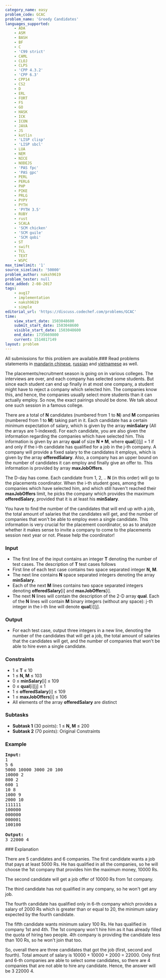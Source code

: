 ```yaml
---
category_name: easy
problem_code: GCAC
problem_name: 'Greedy Candidates'
languages_supported:
    - ADA
    - ASM
    - BASH
    - BF
    - C
    - 'C99 strict'
    - CAML
    - CLOJ
    - CLPS
    - 'CPP 4.3.2'
    - 'CPP 6.3'
    - CPP14
    - CS2
    - D
    - ERL
    - FORT
    - FS
    - GO
    - HASK
    - ICK
    - ICON
    - JAVA
    - JS
    - kotlin
    - 'LISP clisp'
    - 'LISP sbcl'
    - LUA
    - NEM
    - NICE
    - NODEJS
    - 'PAS fpc'
    - 'PAS gpc'
    - PERL
    - PERL6
    - PHP
    - PIKE
    - PRLG
    - PYPY
    - PYTH
    - 'PYTH 3.5'
    - RUBY
    - rust
    - SCALA
    - 'SCM chicken'
    - 'SCM guile'
    - 'SCM qobi'
    - ST
    - swift
    - TCL
    - TEXT
    - WSPC
max_timelimit: '1'
source_sizelimit: '50000'
problem_author: naksh9619
problem_tester: null
date_added: 2-08-2017
tags:
    - aug17
    - implementation
    - naksh9619
    - simple
editorial_url: 'https://discuss.codechef.com/problems/GCAC'
time:
    view_start_date: 1503048600
    submit_start_date: 1503048600
    visible_start_date: 1503048600
    end_date: 1735669800
    current: 1514817149
layout: problem
---
```

All submissions for this problem are available.### Read problems statements in [mandarin chinese](http://www.codechef.com/download/translated/AUG17/mandarin/GCAC.pdf), [russian](http://www.codechef.com/download/translated/AUG17/russian/GCAC.pdf) and [vietnamese](http://www.codechef.com/download/translated/AUG17/vietnamese/GCAC.pdf) as well.

The placements/recruitment season is going on in various colleges. The interviews are over, and each company has selected some students. But since each student can end up finally in at most one company, a student might have to reject a company which selected him. The companies know this, and hence, the companies usually select more students than it can actually employ. So now, the exact pairings should be done. We talk about one such session in a famous college.

There are a total of **N** candidates (numbered from 1 to **N**) and **M** companies (numbered from 1 to **M**) taking part in it. Each candidate has a certain minimum expectation of salary, which is given by the array **minSalary** (All the arrays are 1-indexed). For each candidate, you are also given the information regarding the companies which have selected him. This information is given by an array **qual** of size **N \* M**, where **qual**\[i\]\[j\] = 1 if and only if the i-th candidate has qualified for a job in the j-th company. A company will provide a fixed salary to the candidates it employs, which is given by the array **offeredSalary**. Also, a company has an upper bound on the number of candidates it can employ and finally give an offer to. This information is provided by array **maxJobOffers**.

The D-day has come. Each candidate from 1, 2, .. **N** (in this order) will go to the placements coordinator. When the i-th student goes, among the companies which have selected him, and which still haven't reached their **maxJobOffers** limit, he picks the company which provides the maximum **offeredSalary**, provided that it is at least his **minSalary**.

You have to find the number of the candidates that will end up with a job, the total amount of salaries that the candidates will get, and the number of companies that won't be able to employ even a single candidate. This information is very crucial for the placement coordinator, so as to analyze whether it makes sense to invite a company to come to the placements session next year or not. Please help the coordinator!

### Input

- The first line of the input contains an integer **T** denoting the number of test cases. The description of **T** test cases follows
- First line of each test case contains two space separated integer **N, M**.
- The next line contains **N** space separated integers denoting the array **minSalary**.
- Each of the next **M** lines contains two space separated integers denoting **offeredSalary**\[i\] and **maxJobOffers**\[i\].
- The next **N** lines will contain the description of the 2-D array **qual**. Each of the **N** lines will contain **M** binary integers (without any space): j-th integer in the i-th line will denote **qual**\[i\]\[j\].

### Output

- For each test case, output three integers in a new line, denoting the number of the candidates that will get a job, the total amount of salaries that the candidates will get, and the number of companies that won't be able to hire even a single candidate.

### Constraints

- 1 ≤ **T** ≤ 10
- 1 ≤ **N, M** ≤ 103
- 0 ≤ **minSalary**\[i\] ≤ 109
- 0 ≤ **qual**\[i\]\[j\] ≤ 1
- 1 ≤ **offeredSalary**\[i\] ≤ 109
- 1 ≤ **maxJobOffers**\[i\] ≤ 106
- All elements of the array **offeredSalary** are distinct

### Subtasks

- **Subtask 1** (30 points): 1 ≤ **N, M** ≤ 200
- **Subtask 2** (70 points): Original Constraints

### Example

<pre><b>Input:</b>
1
5 6
5000 10000 3000 20 100
10000 2
800 2
600 1
10 8
1000 9
2000 10
111111
100000
000000
000001
100100

<b>Output:</b>
3 22000 4
</pre>### Explanation

There are 5 candidates and 6 companies. The first candidate wants a job that pays at least 5000 Rs. He has qualified in all the companies, so he will choose the 1st company that provides him the maximum money, 10000 Rs.

The second candidate will get a job offer of 10000 Rs from 1st company.

The third candidate has not qualified in any company, so he won't get any job.

The fourth candidate has qualified only in 6-th company which provides a salary of 2000 Rs which is greater than or equal to 20, the minimum salary expected by the fourth candidate.

The fifth candidate wants minimum salary 100 Rs. He has qualified in company 1st and 4th. The 1st company won't hire him as it has already filled the quota of hiring two people. 4th company is providing the candidate less than 100 Rs, so he won't join that too.

So, overall there are three candidates that got the job (first, second and fourth). Total amount of salary is 10000 + 10000 + 2000 = 22000. Only first and 6-th companies are able to select some candidates, so there are 4 companies that are not able to hire any candidate. Hence, the answer will be 3 22000 4.
